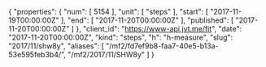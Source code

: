 {
  "properties": {
    "num": [
      5154
    ],
    "unit": [
      "steps"
    ],
    "start": [
      "2017-11-19T00:00:00Z"
    ],
    "end": [
      "2017-11-20T00:00:00Z"
    ],
    "published": [
      "2017-11-20T00:00:00Z"
    ]
  },
  "client_id": "https://www-api.jvt.me/fit",
  "date": "2017-11-20T00:00:00Z",
  "kind": "steps",
  "h": "h-measure",
  "slug": "2017/11/shw8y",
  "aliases": [
    "/mf2/fd7ef9b8-faa7-40e5-b13a-53e595feb3b4/",
    "/mf2/2017/11/SHW8y"
  ]
}
